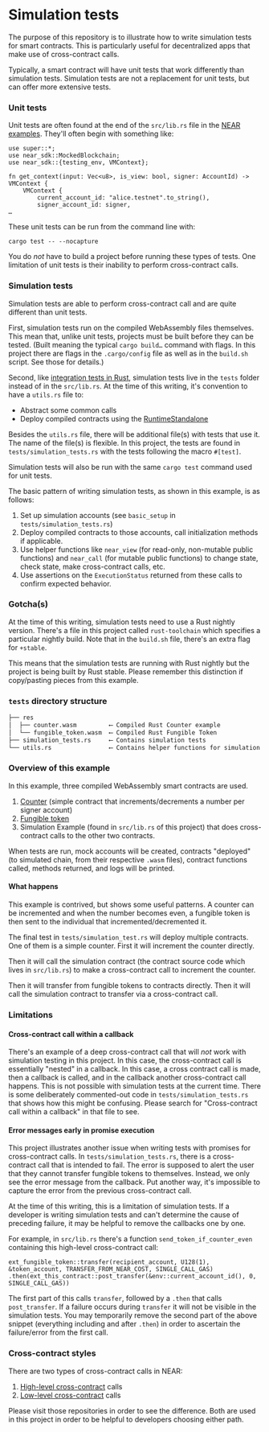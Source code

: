 # Simulation tests

The purpose of this repository is to illustrate how to write simulation tests for smart contracts. This is particularly useful for decentralized apps that make use of cross-contract calls.

Typically, a smart contract will have unit tests that work differently than simulation tests. Simulation tests are not a replacement for unit tests, but can offer more extensive tests.

### Unit tests

Unit tests are often found at the end of the `src/lib.rs` file in the [NEAR examples](https://near.dev). They'll often begin with something like:

```
use super::*;
use near_sdk::MockedBlockchain;
use near_sdk::{testing_env, VMContext};

fn get_context(input: Vec<u8>, is_view: bool, signer: AccountId) -> VMContext {
    VMContext {
        current_account_id: "alice.testnet".to_string(),
        signer_account_id: signer,
…
```

These unit tests can be run from the command line with:

    cargo test -- --nocapture
    
You do *not* have to build a project before running these types of tests.
One limitation of unit tests is their inability to perform cross-contract calls.

### Simulation tests

Simulation tests are able to perform cross-contract call and are quite different than unit tests.

First, simulation tests run on the compiled WebAssembly files themselves. This mean that, unlike unit tests, projects must be built before they can be tested. (Built meaning the typical `cargo build…` command with flags. In this project there are flags in the `.cargo/config` file as well as in the `build.sh` script. See those for details.)

Second, like [integration tests in Rust](https://doc.rust-lang.org/rust-by-example/testing/integration_testing.html), simulation tests live in the `tests` folder instead of in the `src/lib.rs`. At the time of this writing, it's convention to have a `utils.rs` file to:

- Abstract some common calls
- Deploy compiled contracts using the [RuntimeStandalone](https://github.com/nearprotocol/nearcore/tree/master/runtime/runtime-standalone)

Besides the `utils.rs` file, there will be additional file(s) with tests that use it. The name of the file(s) is flexible. In this project, the tests are found in `tests/simulation_tests.rs` with the tests following the macro `#[test]`.

Simulation tests will also be run with the same `cargo test` command used for unit tests.

The basic pattern of writing simulation tests, as shown in this example, is as follows:

1. Set up simulation accounts (see `basic_setup` in `tests/simulation_tests.rs`)
2. Deploy compiled contracts to those accounts, call initialization methods if applicable.
3. Use helper functions like `near_view` (for read-only, non-mutable public functions) and `near_call` (for mutable public functions) to change state, check state, make cross-contract calls, etc.
4. Use assertions on the `ExecutionStatus` returned from these calls to confirm expected behavior.

### Gotcha(s)

At the time of this writing, simulation tests need to use a Rust nightly version. There's a file in this project called `rust-toolchain` which specifies a particular nightly build. Note that in the `build.sh` file, there's an extra flag for `+stable`.

This means that the simulation tests are running with Rust nightly but the project is being built by Rust stable. Please remember this distinction if copy/pasting pieces from this example.

### `tests` directory structure

```bash
├── res
│  ├── counter.wasm         ⟵ Compiled Rust Counter example
│  └── fungible_token.wasm  ⟵ Compiled Rust Fungible Token
├── simulation_tests.rs     ⟵ Contains simulation tests
└── utils.rs                ⟵ Contains helper functions for simulation tests
```

### Overview of this example

In this example, three compiled WebAssembly smart contracts are used.

1. [Counter](https://github.com/near-examples/rust-counter/blob/01-use-hashmap/contract/src/lib.rs) (simple contract that increments/decrements a number per signer account)
2. [Fungible token](https://github.com/near/near-sdk-rs/blob/master/examples/fungible-token/src/lib.rs)
3. Simulation Example (found in `src/lib.rs` of this project) that does cross-contract calls to the other two contracts.

When tests are run, mock accounts will be created, contracts "deployed" (to simulated chain, from their respective `.wasm` files), contract functions called, methods returned, and logs will be printed.

#### What happens

This example is contrived, but shows some useful patterns. A counter can be incremented and when the number becomes even, a fungible token is then sent to the individual that incremented/decremented it. 

The final test in `tests/simulation_test.rs` will deploy multiple contracts. One of them is a simple counter. First it will increment the counter directly. 

Then it will call the simulation contract (the contract source code which lives in `src/lib.rs`) to make a cross-contract call to increment the counter.

Then it will transfer from fungible tokens to contracts directly. Then it will call the simulation contract to transfer via a cross-contract call.

### Limitations

#### Cross-contract call within a callback

There's an example of a deep cross-contract call that will *not* work with simulation testing in this project. In this case, the cross-contract call is essentially "nested" in a callback. In this case, a cross contract call is made, then a callback is called, and in the callback another cross-contract call happens. This is not possible with simulation tests at the current time. There is some deliberately commented-out code in `tests/simulation_tests.rs` that shows how this might be confusing. Please search for "Cross-contract call within a callback" in that file to see.

#### Error messages early in promise execution

This project illustrates another issue when writing tests with promises for cross-contract calls. In `tests/simulation_tests.rs`, there is a cross-contract call that is intended to fail. The error is supposed to alert the user that they cannot transfer fungible tokens to themselves. Instead, we only see the error message from the callback. Put another way, it's impossible to capture the error from the previous cross-contract call.

At the time of this writing, this is a limitation of simulation tests. If a developer is writing simulation tests and can't determine the cause of preceding failure, it may be helpful to remove the callbacks one by one.

For example, in `src/lib.rs` there's a function `send_token_if_counter_even` containing this high-level cross-contract call:

    ext_fungible_token::transfer(recipient_account, U128(1), &token_account, TRANSFER_FROM_NEAR_COST, SINGLE_CALL_GAS)
    .then(ext_this_contract::post_transfer(&env::current_account_id(), 0, SINGLE_CALL_GAS))
    
The first part of this calls `transfer`, followed by a `.then` that calls `post_transfer`. If a failure occurs during `transfer` it will not be visible in the simulation tests. You may temporarily remove the second part of the above snippet (everything including and after `.then`) in order to ascertain the failure/error from the first call.

### Cross-contract styles

There are two types of cross-contract calls in NEAR:

1. [High-level cross-contract](https://examples.near.org/rust-high-level-cross-contract) calls
2. [Low-level cross-contract](https://github.com/near/near-sdk-rs/tree/master/examples/cross-contract-low-level) calls

Please visit those repositories in order to see the difference. Both are used in this project in order to be helpful to developers choosing either path.
